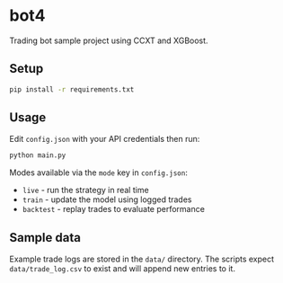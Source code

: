 # bot4

Trading bot sample project using CCXT and XGBoost.

## Setup

```bash
pip install -r requirements.txt
```

## Usage

Edit `config.json` with your API credentials then run:

```bash
python main.py
```

Modes available via the `mode` key in `config.json`:

* `live` - run the strategy in real time
* `train` - update the model using logged trades
* `backtest` - replay trades to evaluate performance

## Sample data

Example trade logs are stored in the `data/` directory. The scripts
expect `data/trade_log.csv` to exist and will append new entries to it.
